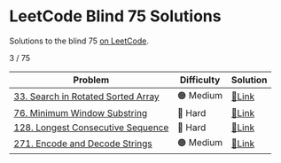 # LeetCode Blind 75 Solutions
Solutions to the blind 75 [on LeetCode](https://leetcode.com/discuss/general-discussion/460599/blind-75-leetcode-questions).

3 / 75

| Problem | Difficulty | Solution |
| --- | --- | --- |
| [33. Search in Rotated Sorted Array](https://leetcode.com/problems/search-in-rotated-sorted-array/) | 🟠 Medium | [🔗Link](33-search-in-rotated-sorted-array) |
| [76. Minimum Window Substring](https://leetcode.com/problems/minimum-window-substring/) | 🔴 Hard | [🔗Link](76-minimum-window-substring) |
| [128. Longest Consecutive Sequence](https://leetcode.com/problems/longest-consecutive-sequence/) | 🔴 Hard | [🔗Link](128-longest-consecutive-sequence) |
| [271. Encode and Decode Strings](https://leetcode.com/problems/encode-and-decode-strings/) | 🟠 Medium | [🔗Link](271-encode-and-decode-strings) |
